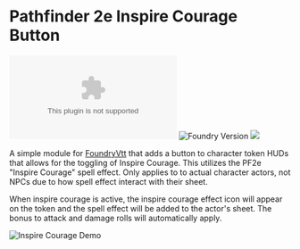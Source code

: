# Pathfinder 2e Inspire Courage Button
![GitHub release (latest by date)](https://img.shields.io/github/downloads/gsimon2/pf2e-inspire-courage/latest/module.zip)
![Foundry Version](https://img.shields.io/badge/dynamic/json?color=orange&label=Foundry%20Version&query=compatibility.verified&url=https%3A%2F%2Fraw.githubusercontent.com%2Fgsimon2%2Fpf2e-inspire-courage%2Fmain%2Fmodule.json)
[![](https://img.shields.io/badge/Buy%20Me%20A%20Coffee-%243-blue)](https://www.buymeacoffee.com/gsimon2)

A simple module for [FoundryVtt](https://foundryvtt.com/) that adds a button to character token HUDs that allows for the toggling of Inspire Courage. This utilizes the PF2e "Inspire Courage" spell effect. Only applies to to actual character actors, not NPCs due to how spell effect interact with their sheet.

When inspire courage is active, the inspire courage effect icon will appear on the token and the spell effect will be added to the actor's sheet. The bonus to attack and damage rolls will automatically apply.

![Inspire Courage Demo](./demo.gif)
